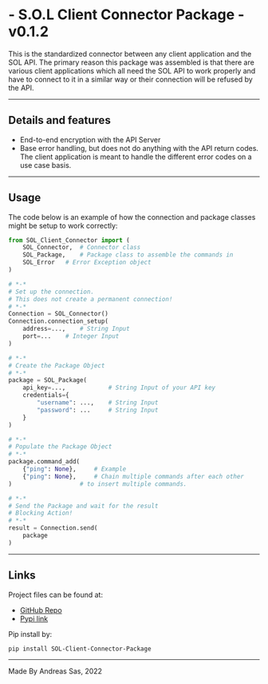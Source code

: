 # - S.O.L Client Connector Package - v0.1.2

This is the standardized connector between any client application and the SOL API.
The primary reason this package was assembled is that there are various client applications which all need the SOL API to work properly and have to connect to it in a similar way or their connection will be refused by the API.

---
## Details and features
- End-to-end encryption with the API Server
- Base error handling, but does not do anything with the API return codes.
The client application is meant to handle the different error codes on a use case basis.


---
## Usage
The code below is an example of how the connection and package classes might be setup to work correctly:
```python
from SOL_Client_Connector import (
	SOL_Connector,	# Connector class
	SOL_Package, 	# Package class to assemble the commands in
	SOL_Error	# Error Exception object
)

# *-*
# Set up the connection. 
# This does not create a permanent connection!
# *-*
Connection = SOL_Connector()  
Connection.connection_setup(  
	address=...,	# String Input  
	port=...  	# Integer Input
)

# *-*
# Create the Package Object
# *-*
package = SOL_Package(  
    api_key=...,  			# String Input of your API key
 	credentials={
		"username": ...,	# String Input
		"password": ...		# String Input
	}  
)  

# *-*
# Populate the Package Object
# *-*
package.command_add(
	{"ping": None},		# Example
	{"ping": None},		# Chain multiple commands after each other 
) 			        # to insert multiple commands.

# *-*
# Send the Package and wait for the result
# Blocking Action!
# *-*
result = Connection.send(  
    package  
)


```

---
## Links
Project files can be found at:
- [GitHub Repo](https://github.com/DirectiveAthena/S.O.L-Client-Package) 
- [Pypi link](https://pypi.org/project/SOL-Client-Connector-Package/)

Pip install by: 
```
pip install SOL-Client-Connector-Package
``` 

---
Made By Andreas Sas, 2022